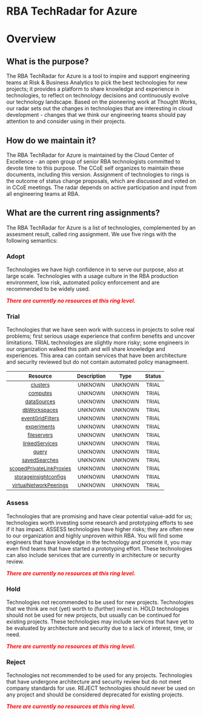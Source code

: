 
RBA TechRadar for Azure
=======================

# Overview

## What is the purpose?


The RBA TechRadar for Azure is a tool to inspire and support engineering teams at Risk & Business Analytics to pick the best technologies for new projects; it provides a platform to share knowledge and experience in technologies, to reflect on technology decisions and continuously evolve our technology landscape.  Based on the pioneering work at Thought Works, our radar sets out the changes in technologies that are interesting in cloud development - changes that we think our engineering teams should pay attention to and consider using in their projects.
## How do we maintain it?


The RBA TechRadar for Azure is maintained by the Cloud Center of Excellence - an open group of senior RBA technologists committed to devote time to this purpose.  The CCoE self organizes to maintain these documents, including this version.  Assignment of technologies to rings is the outcome of status change proposals, which are discussed and voted on in CCoE meetings.  The radar depends on active participation and input from all engineering teams at RBA.
## What are the current ring assignments?


The RBA TechRadar for Azure is a list of technologies, complemented by an assesment result, called ring assignment.  We use five rings with the following semantics:
### Adopt


Technologies we have high confidence in to serve our purpose, also at large scale.  Technologies with a usage culture in the RBA production environment, low risk, automated policy enforcement and are recommended to be widely used.  
  
***<font color="red"> There are currently no resources at this ring level. </font>***
### Trial


Technologies that we have seen work with success in projects to solve real problems;  first serious usage experience that confirm benefits and uncover limitations.  TRIAL technologies are slightly more risky; some engineers in our organization walked this path and will share knowledge and experiences.  This area can contain services that have been architecture and security reviewed but do not contain automated policy managmeent.  

|<sub>Resource</sub>|<sub>Description</sub>|<sub>Type</sub>|<sub>Status</sub>|
| :---: | :---: | :---: | :---: |
|<sub>[clusters](https://github.com/openrba/python-azure-techradar/tree/master/Microsoft.Network/workspaces/clusters)</sub>|<sub>UNKNOWN</sub>|<sub>UNKNOWN</sub>|<sub>TRIAL</sub>|
|<sub>[computes](https://github.com/openrba/python-azure-techradar/tree/master/Microsoft.Network/workspaces/computes)</sub>|<sub>UNKNOWN</sub>|<sub>UNKNOWN</sub>|<sub>TRIAL</sub>|
|<sub>[dataSources](https://github.com/openrba/python-azure-techradar/tree/master/Microsoft.Network/workspaces/dataSources)</sub>|<sub>UNKNOWN</sub>|<sub>UNKNOWN</sub>|<sub>TRIAL</sub>|
|<sub>[dbWorkspaces](https://github.com/openrba/python-azure-techradar/tree/master/Microsoft.Network/workspaces/dbWorkspaces)</sub>|<sub>UNKNOWN</sub>|<sub>UNKNOWN</sub>|<sub>TRIAL</sub>|
|<sub>[eventGridFilters](https://github.com/openrba/python-azure-techradar/tree/master/Microsoft.Network/workspaces/eventGridFilters)</sub>|<sub>UNKNOWN</sub>|<sub>UNKNOWN</sub>|<sub>TRIAL</sub>|
|<sub>[experiments](https://github.com/openrba/python-azure-techradar/tree/master/Microsoft.Network/workspaces/experiments)</sub>|<sub>UNKNOWN</sub>|<sub>UNKNOWN</sub>|<sub>TRIAL</sub>|
|<sub>[fileservers](https://github.com/openrba/python-azure-techradar/tree/master/Microsoft.Network/workspaces/fileservers)</sub>|<sub>UNKNOWN</sub>|<sub>UNKNOWN</sub>|<sub>TRIAL</sub>|
|<sub>[linkedServices](https://github.com/openrba/python-azure-techradar/tree/master/Microsoft.Network/workspaces/linkedServices)</sub>|<sub>UNKNOWN</sub>|<sub>UNKNOWN</sub>|<sub>TRIAL</sub>|
|<sub>[query](https://github.com/openrba/python-azure-techradar/tree/master/Microsoft.Network/workspaces/query)</sub>|<sub>UNKNOWN</sub>|<sub>UNKNOWN</sub>|<sub>TRIAL</sub>|
|<sub>[savedSearches](https://github.com/openrba/python-azure-techradar/tree/master/Microsoft.Network/workspaces/savedSearches)</sub>|<sub>UNKNOWN</sub>|<sub>UNKNOWN</sub>|<sub>TRIAL</sub>|
|<sub>[scopedPrivateLinkProxies](https://github.com/openrba/python-azure-techradar/tree/master/Microsoft.Network/workspaces/scopedPrivateLinkProxies)</sub>|<sub>UNKNOWN</sub>|<sub>UNKNOWN</sub>|<sub>TRIAL</sub>|
|<sub>[storageinsightconfigs](https://github.com/openrba/python-azure-techradar/tree/master/Microsoft.Network/workspaces/storageinsightconfigs)</sub>|<sub>UNKNOWN</sub>|<sub>UNKNOWN</sub>|<sub>TRIAL</sub>|
|<sub>[virtualNetworkPeerings](https://github.com/openrba/python-azure-techradar/tree/master/Microsoft.Network/workspaces/virtualNetworkPeerings)</sub>|<sub>UNKNOWN</sub>|<sub>UNKNOWN</sub>|<sub>TRIAL</sub>|

### Assess


Technologies that are promising and have clear potential value-add for us; technologies worth investing some research and prototyping efforts to see if it has impact.  ASSESS technologies have higher risks;  they are often new to our organization and highly unproven within RBA.  You will find some engineers that have knowledge in the technology and promote it, you may even find teams that have started a prototyping effort.  These technologies can also include services that are currently in architecture or security review.  
  
***<font color="red"> There are currently no resources at this ring level. </font>***
### Hold


Technologies not recommended to be used for new projects. Technologies that we think are not (yet) worth to (further) invest in.  HOLD technologies should not be used for new projects, but usually can be continued for existing projects.  These technologies may include services that have yet to be evaluated by architecture and security due to a lack of interest, time, or need.  
  
***<font color="red"> There are currently no resources at this ring level. </font>***
### Reject


Technologies not recommended to be used for any projects. Technologies that have undergone architecture and security review but do not meet company standards for use.  REJECT technologies should never be used on any project and should be considered deprecated for existing projects.  
  
***<font color="red"> There are currently no resources at this ring level. </font>***